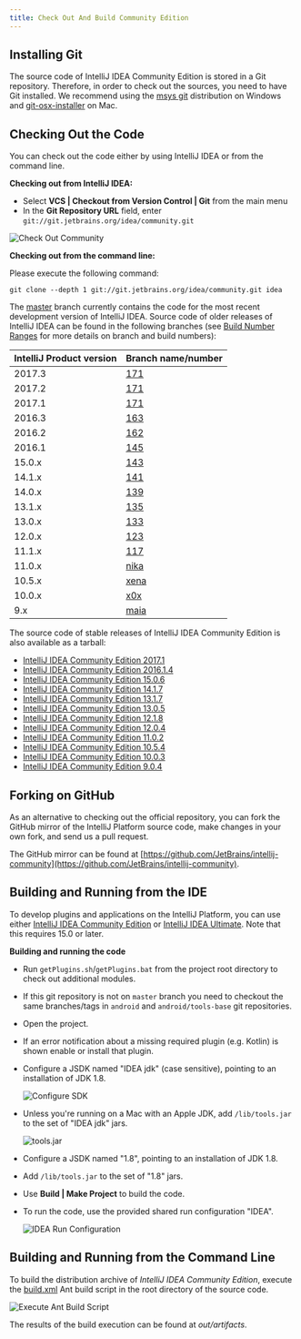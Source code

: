 ```yaml
---
title: Check Out And Build Community Edition
---
```


## Installing Git

The source code of IntelliJ IDEA Community Edition is stored in a Git repository. Therefore, in order to check out the sources, you need to have Git installed. We recommend using the [msys git](https://msysgit.github.io) distribution on Windows and [git-osx-installer](http://code.google.com/p/git-osx-installer/) on Mac.

## Checking Out the Code

You can check out the code either by using IntelliJ IDEA or from the command line.

**Checking out from IntelliJ IDEA:**
 
* Select **VCS \| Checkout from Version Control \| Git** from the main menu
* In the **Git Repository URL** field, enter `git://git.jetbrains.org/idea/community.git`

![Check Out Community](img/check_out_community.png)

**Checking out from the command line:**

Please execute the following command:

```
git clone --depth 1 git://git.jetbrains.org/idea/community.git idea
```

The [master](https://github.com/JetBrains/intellij-community/tree/master) branch currently contains the code for the most recent development version of IntelliJ IDEA. Source code of older releases of IntelliJ IDEA can be found in the following branches (see [Build Number Ranges](/basics/getting_started/build_number_ranges.md) for more details on branch and build numbers):

| IntelliJ Product version | Branch name/number                                                |
|--------------------------|-------------------------------------------------------------------|
| 2017.3                   | [171](https://github.com/JetBrains/intellij-community/tree/173)   |
| 2017.2                   | [171](https://github.com/JetBrains/intellij-community/tree/172)   |
| 2017.1                   | [171](https://github.com/JetBrains/intellij-community/tree/171)   |
| 2016.3                   | [163](https://github.com/JetBrains/intellij-community/tree/163)   |
| 2016.2                   | [162](https://github.com/JetBrains/intellij-community/tree/162)   |
| 2016.1                   | [145](https://github.com/JetBrains/intellij-community/tree/145)   |
| 15.0.x                   | [143](https://github.com/JetBrains/intellij-community/tree/143)   |
| 14.1.x                   | [141](https://github.com/JetBrains/intellij-community/tree/141)   |
| 14.0.x                   | [139](https://github.com/JetBrains/intellij-community/tree/139)   |
| 13.1.x                   | [135](https://github.com/JetBrains/intellij-community/tree/135)   |
| 13.0.x                   | [133](https://github.com/JetBrains/intellij-community/tree/133)   |
| 12.0.x                   | [123](https://github.com/JetBrains/intellij-community/tree/123)   |
| 11.1.x                   | [117](https://github.com/JetBrains/intellij-community/tree/117)   |
| 11.0.x                   | [nika](https://github.com/JetBrains/intellij-community/tree/nika) |
| 10.5.x                   | [xena](https://github.com/JetBrains/intellij-community/tree/xena) |
| 10.0.x                   | [x0x](https://github.com/JetBrains/intellij-community/tree/x0x)   |
| 9.x                      | [maia](https://github.com/JetBrains/intellij-community/tree/maia) |


The source code of stable releases of IntelliJ IDEA Community Edition is also available as a tarball:

- [IntelliJ IDEA Community Edition 2017.1](https://github.com/JetBrains/intellij-community/archive/idea/171.3780.107.tar.gz)
- [IntelliJ IDEA Community Edition 2016.1.4](https://download.jetbrains.com/idea/ideaIC-2016.1.4-src.tar.bz2)
- [IntelliJ IDEA Community Edition 15.0.6](https://download.jetbrains.com/idea/ideaIC-15.0.6-src.tar.bz2)
- [IntelliJ IDEA Community Edition 14.1.7](https://download.jetbrains.com/idea/ideaIC-14.1.7-src.tar.bz2)
- [IntelliJ IDEA Community Edition 13.1.7](https://download.jetbrains.com/idea/ideaIC-13.1.7-src.tar.bz2)
- [IntelliJ IDEA Community Edition 13.0.5](https://download.jetbrains.com/idea/ideaIC-13.0.5-src.tar.bz2)
- [IntelliJ IDEA Community Edition 12.1.8](https://download.jetbrains.com/idea/ideaIC-12.1.8-src.tar.bz2)
- [IntelliJ IDEA Community Edition 12.0.4](https://download.jetbrains.com/idea/ideaIC-12.0.4-src.tar.bz2)
- [IntelliJ IDEA Community Edition 11.0.2](https://download.jetbrains.com/idea/ideaIC-11.0.2-src.tar.bz2)
- [IntelliJ IDEA Community Edition 10.5.4](https://download.jetbrains.com/idea/ideaIC-10.5.4-src.tar.bz2)
- [IntelliJ IDEA Community Edition 10.0.3](https://download.jetbrains.com/idea/ideaIC-10.0.3-src.tar.bz2)
- [IntelliJ IDEA Community Edition 9.0.4](https://download.jetbrains.com/idea/ideaIC-9.0.4-src.tar.bz2)

## Forking on GitHub

As an alternative to checking out the official repository, you can fork the GitHub mirror of the IntelliJ Platform source code, make changes in your own fork, and send us a pull request.

The GitHub mirror can be found at [https://github.com/JetBrains/intellij-community](https://github.com/JetBrains/intellij-community).

## Building and Running from the IDE

To develop plugins and applications on the IntelliJ Platform, you can use either [IntelliJ IDEA Community Edition](https://www.jetbrains.com/idea/download/) or [IntelliJ IDEA Ultimate](https://www.jetbrains.com/idea/download/). Note that this requires 15.0 or later.

**Building and running the code**

* Run `getPlugins.sh`/`getPlugins.bat` from the project root directory to check out additional modules.
* If this git repository is not on `master` branch you need to checkout the same branches/tags in `android` and `android/tools-base` git repositories.
* Open the project.
* If an error notification about a missing required plugin (e.g. Kotlin) is shown enable or install that plugin.
* Configure a JSDK named "IDEA jdk" (case sensitive), pointing to an installation of JDK 1.8.

   ![Configure SDK](img/configure_sdk.png)

* Unless you're running on a Mac with an Apple JDK, add `/lib/tools.jar` to the set of "IDEA jdk" jars.

   ![tools.jar](img/tools_jar.png)

* Configure a JSDK named "1.8", pointing to an installation of JDK 1.8.
* Add `/lib/tools.jar` to the set of "1.8" jars.
* Use **Build \| Make Project** to build the code.
* To run the code, use the provided shared run configuration "IDEA".

   ![IDEA Run Configuration](img/idea_run_configuration.png)

## Building and Running from the Command Line

To build the distribution archive of *IntelliJ IDEA Community Edition*, execute the [build.xml](upsource:///build.xml) Ant build script in the root directory of the source code.

![Execute Ant Build Script](img/ant_build_xml.png)

The results of the build execution can be found at *out/artifacts*.

